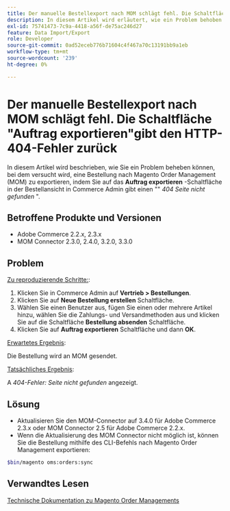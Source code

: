 ```yaml
---
title: Der manuelle Bestellexport nach MOM schlägt fehl. Die Schaltfläche "Auftrag exportieren"gibt den HTTP-404-Fehler zurück
description: In diesem Artikel wird erläutert, wie ein Problem behoben werden kann, bei dem beim Versuch, eine Bestellung in Magento Order Management (MOM) zu exportieren, durch Klicken auf die Schaltfläche "Bestellung exportieren"in der Bestellansicht im Commerce-Admin der Fehler "*404-Seite nicht gefunden*"zurückgegeben wird.
exl-id: 75741473-7c9a-4418-a56f-de75ac246d27
feature: Data Import/Export
role: Developer
source-git-commit: 0ad52eceb776b71604c4f467a70c13191bb9a1eb
workflow-type: tm+mt
source-wordcount: '239'
ht-degree: 0%

---
```


# Der manuelle Bestellexport nach MOM schlägt fehl. Die Schaltfläche &quot;Auftrag exportieren&quot;gibt den HTTP-404-Fehler zurück

In diesem Artikel wird beschrieben, wie Sie ein Problem beheben können, bei dem versucht wird, eine Bestellung nach Magento Order Management (MOM) zu exportieren, indem Sie auf das **Auftrag exportieren** -Schaltfläche in der Bestellansicht in Commerce Admin gibt einen &quot;&quot; *404 Seite nicht gefunden* &quot;.

## Betroffene Produkte und Versionen

* Adobe Commerce 2.2.x, 2.3.x
* MOM Connector 2.3.0, 2.4.0, 3.2.0, 3.3.0

## Problem

<u>Zu reproduzierende Schritte:</u>:

1. Klicken Sie in Commerce Admin auf **Vertrieb > Bestellungen**.
1. Klicken Sie auf **Neue Bestellung erstellen** Schaltfläche.
1. Wählen Sie einen Benutzer aus, fügen Sie einen oder mehrere Artikel hinzu, wählen Sie die Zahlungs- und Versandmethoden aus und klicken Sie auf die Schaltfläche **Bestellung absenden** Schaltfläche.
1. Klicken Sie auf **Auftrag exportieren** Schaltfläche und dann **OK**.

<u>Erwartetes Ergebnis</u>:

Die Bestellung wird an MOM gesendet.

<u>Tatsächliches Ergebnis</u>:

A *404-Fehler: Seite nicht gefunden* angezeigt.

## Lösung

* Aktualisieren Sie den MOM-Connector auf 3.4.0 für Adobe Commerce 2.3.x oder MOM Connector 2.5 für Adobe Commerce 2.2.x.
* Wenn die Aktualisierung des MOM Connector nicht möglich ist, können Sie die Bestellung mithilfe des CLI-Befehls nach Magento Order Management exportieren:

```bash
$bin/magento oms:orders:sync
```

## Verwandtes Lesen

[Technische Dokumentation zu Magento Order Managements](https://omsdocs.magento.com/en/)

